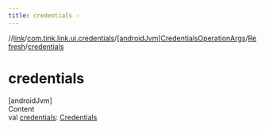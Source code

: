 ```yaml
---
title: credentials -
---
```

//[link](../../../index.md)/[com.tink.link.ui.credentials](../../index.md)/[[androidJvm]CredentialsOperationArgs](../index.md)/[Refresh](index.md)/[credentials](credentials.md)



# credentials  
[androidJvm]  
Content  
val [credentials](credentials.md): [Credentials](../../../com.tink.model.credentials/[android-jvm]-credentials/index.md)  



